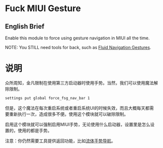 # Fuck MIUI Gesture

## English Brief

Enable this module to force using gesture navigation in MIUI all the time.

NOTE: You STILL need tools for back, such as [Fluid Navigation Gestures](https://play.google.com/store/apps/details?id=com.fb.fluid).

# 说明

众所周知，金凡限制在使用第三方启动器时使用手势。当然，我们可以使用魔法解除限制。

``` bash
settings put global force_fsg_nav_bar 1
```

但是，这个魔法在每次重启系统或者重启系统UI的时候失效，而且大概每天都需要重新执行一次，造成很多不便。使用这个模块就可以破除限制。

启用这个模块就可以强制启用MIUI手势，无论使用什么启动器，设置里是怎么设置的，使用的都是手势。

注意：你仍然需要工具提供返回功能，比如[流体手势导航](https://play.google.com/store/apps/details?id=com.fb.fluid)。